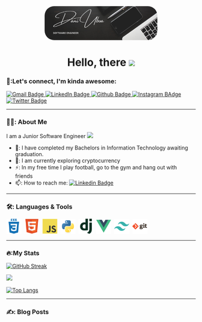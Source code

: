 <div id="header" align="center">
  <img
  src="/images/banner.png"
  alt="Alt text"
  title="Optional title"
  style="display: inline-block; margin: 0 auto; max-width: 300px; border-radius: 25px; ">
    
  <h1>
    Hello, there
    <img src="https://media.giphy.com/media/hvRJCLFzcasrR4ia7z/giphy.gif" width="30px"/>
  </h1>
</div>

### 🤝:Let's connect, I'm kinda awesome:

<div id="header">
   <div id="badges">
     <a href="uboadaniel@gmail.com">
       <img src="https://img.shields.io/badge/Gmail-D14836?style=for-the-badge&logo=gmail&logoColor=white" alt="Gmail Badge"/>
     </a>
     <a href="https://www.linkedin.com/in/ukechdanieluboa">
       <img src="https://img.shields.io/badge/LinkedIn-0077B5?style=for-the-badge&logo=linkedin&logoColor=white" alt="LinkedIn Badge"/>
     </a>
     <a href="https://www.github.caom/daniuboa">
       <img src="https://img.shields.io/badge/GitHub-100000?style=for-the-badge&logo=github&logoColor=white" alt="Github Badge"/>
     </a>
     <a href="https://www.instagram.com/daniuboa/">
       <img src="https://img.shields.io/badge/Instagram-E4405F?style=for-the-badge&logo=instagram&logoColor=white" alt="Instagram BAdge"/>
     </a>
     <a href="https://twitter.com/daniuboa">
       <img src="https://img.shields.io/badge/Twitter-1DA1F2?style=for-the-badge&logo=twitter&logoColor=white" alt="Twitter Badge"/>
     </a>
    </div>
   
</div>

---

### 👨‍💻: About Me

I am a Junior Software Engineer <img src="https://media.giphy.com/media/WUlplcMpOCEmTGBtBW/giphy.gif" width="30">

- 🔭: I have completed my Bachelors in Information Technology awaiting graduation.
- 🌱: I am currently exploring cryptocurrency
- ⚡: In my free time I play football, go to the gym and hang out with friends
- 📫: How to reach me: [![Linkedin Badge](https://img.shields.io/badge/-UkechDanielUboa-blue?style=flat&logo=Linkedin&logoColor=white)](linkedin.com/in/ukechdanieluboa)

---

### 🛠️: Languages & Tools

<div>
  <img src="https://github.com/devicons/devicon/blob/master/icons/css3/css3-plain-wordmark.svg"  title="CSS3" alt="CSS" width="40" height="40"/>&nbsp;
  <img src="https://github.com/devicons/devicon/blob/master/icons/html5/html5-original.svg" title="HTML5" alt="HTML" width="40" height="40"/>&nbsp;
  <img src="https://github.com/devicons/devicon/blob/master/icons/javascript/javascript-original.svg" title="JavaScript" alt="JavaScript" width="40" height="40"/>&nbsp;
   <img src="https://github.com/devicons/devicon/blob/master/icons/python/python-original.svg" title="Python" alt="Python" width="40" height="40"/>&nbsp;
  <img src="https://github.com/devicons/devicon/blob/master/icons/django/django-plain.svg" title="Django" alt="Django" width="40" height="40"/>&nbsp;
  <img src="https://github.com/devicons/devicon/blob/master/icons/vuejs/vuejs-original.svg" title="Vuejs" alt="Vuejs" width="40" height="40"/>&nbsp;
  <img src="https://github.com/devicons/devicon/blob/master/icons/tailwindcss/tailwindcss-plain.svg" title="Tailwindcss" alt="Tailwindcss" width="40" height="40"/>&nbsp;
  <img src="https://github.com/devicons/devicon/blob/master/icons/git/git-original-wordmark.svg" title="Git" **alt="Git" width="40" height="40"/>
</div>

---

### 🔥:My Stats

[![GitHub Streak](http://github-readme-streak-stats.herokuapp.com?user=daniuboa&date_format=M%20j%5B%2C%20Y%5D)](https://git.io/streak-stats)

<img height="180em" src="https://github-readme-stats.vercel.app/api?username=daniuboa&show_icons=true&hide_border=false&&count_private=true&include_all_commits=true" />

[![Top Langs](https://github-readme-stats.vercel.app/api/top-langs/?username=daniuboa&layout=compact&theme=vision-friendly-default)](https://github.com/anuraghazra/github-readme-stats)

---

### ✍️: Blog Posts
